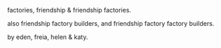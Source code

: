 factories, friendship & friendship factories.

also friendship factory builders, and friendship factory factory builders.

by eden, freia, helen & katy.